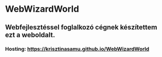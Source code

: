 # WebWizardWorld
## Webfejlesztéssel foglalkozó cégnek készítettem ezt a weboldalt.
### Hosting: https://krisztinasamu.github.io/WebWizardWorld

